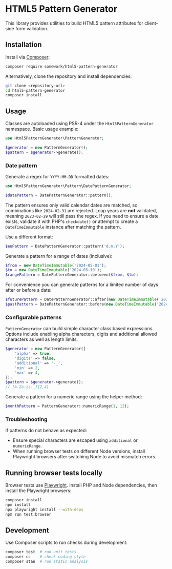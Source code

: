 # HTML5 Pattern Generator

This library provides utilities to build HTML5 pattern attributes for client-side form validation.

## Installation

Install via [Composer](https://getcomposer.org/):

```bash
composer require somework/html5-pattern-generator
```

Alternatively, clone the repository and install dependencies:

```bash
git clone <repository-url>
cd html5-pattern-generator
composer install
```

## Usage

Classes are autoloaded using PSR-4 under the `Html5PatternGenerator` namespace. Basic usage example:

```php
use Html5PatternGenerator\PatternGenerator;

$generator = new PatternGenerator();
$pattern = $generator->generate();
```

### Date pattern

Generate a regex for `YYYY-MM-DD` formatted dates:

```php
use Html5PatternGenerator\Pattern\DatePatternGenerator;

$datePattern = DatePatternGenerator::pattern();
```

The pattern ensures only valid calendar dates are matched, so combinations like
`2024-02-31` are rejected. Leap years are **not** validated, meaning
`2023-02-29` will still pass the regex. If you need to ensure a date exists,
validate it with PHP's `checkdate()` or attempt to create a
`DateTimeImmutable` instance after matching the pattern.

Use a different format:

```php
$euPattern = DatePatternGenerator::pattern('d.m.Y');
```

Generate a pattern for a range of dates (inclusive):

```php
$from = new DateTimeImmutable('2024-05-01');
$to = new DateTimeImmutable('2024-05-10');
$rangePattern = DatePatternGenerator::between($from, $to);
```

For convenience you can generate patterns for a limited number of days after or before a date:

```php
$futurePattern = DatePatternGenerator::after(new DateTimeImmutable('2024-06-01'), 7);
$pastPattern = DatePatternGenerator::before(new DateTimeImmutable('2024-06-01'), 7);
```

### Configurable patterns

`PatternGenerator` can build simple character class based expressions. Options
include enabling alpha characters, digits and additional allowed characters as
well as length limits.

```php
$generator = new PatternGenerator([
    'alpha' => true,
    'digits' => false,
    'additional' => '-_',
    'min' => 2,
    'max' => 4,
]);
$pattern = $generator->generate();
// [A-Za-z\-_]{2,4}
```

Generate a pattern for a numeric range using the helper method:

```php
$monthPattern = PatternGenerator::numericRange(1, 12);
```

### Troubleshooting

If patterns do not behave as expected:

* Ensure special characters are escaped using `additional` or `numericRange`.
* When running browser tests on different Node versions, install Playwright
  browsers after switching Node to avoid mismatch errors.


## Running browser tests locally

Browser tests use [Playwright](https://playwright.dev/). Install PHP and Node dependencies, then install the Playwright browsers:

```bash
composer install
npm install
npx playwright install --with-deps
npm run test:browser
```

## Development

Use Composer scripts to run checks during development:

```bash
composer test  # run unit tests
composer cs    # check coding style
composer stan  # run static analysis
```
